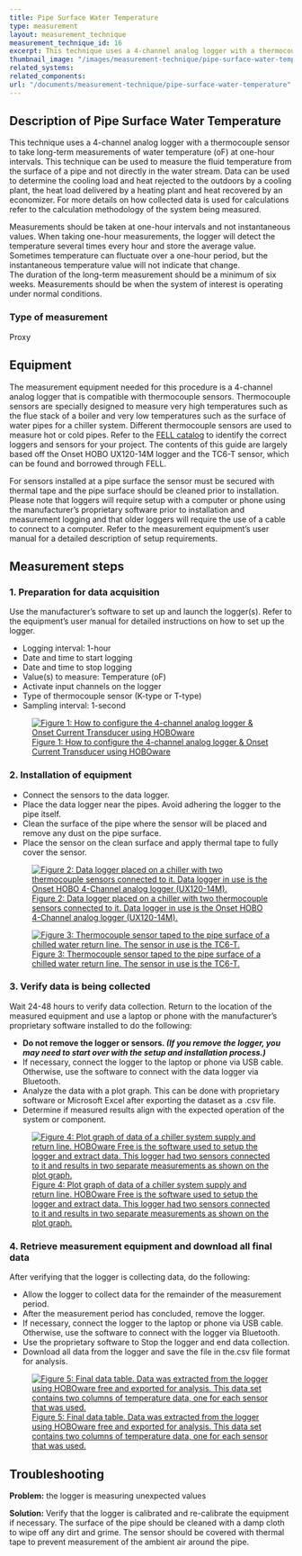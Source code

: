 ```yaml
---
title: Pipe Surface Water Temperature
type: measurement
layout: measurement_technique
measurement_technique_id: 16
excerpt: This technique uses a 4-channel analog logger with a thermocouple sensor to take long-term measurements of water temperature (oF) at one-hour intervals.
thumbnail_image: "/images/measurement-technique/pipe-surface-water-temperature/2024_0410_pipe surface water temperature MT_thumbnail.jpeg"
related_systems:
related_components: 
url: "/documents/measurement-technique/pipe-surface-water-temperature"
---
```


## Description of Pipe Surface Water Temperature

This technique uses a 4-channel analog logger with a thermocouple sensor to take long-term measurements of water temperature (oF) at one-hour intervals. This technique can be used to measure the fluid temperature from the surface of a pipe and not directly in the water stream. Data can be used to determine the cooling load and heat rejected to the outdoors by a cooling plant, the heat load delivered by a heating plant and heat recovered by an economizer. For more details on how collected data is used for calculations refer to the calculation methodology of the system being measured. 

Measurements should be taken at one-hour intervals and not instantaneous values. When taking one-hour measurements, the logger will detect the temperature several times every hour and store the average value. Sometimes temperature can fluctuate over a one-hour period, but the instantaneous temperature value will not indicate that change.  
The duration of the long-term measurement should be a minimum of six weeks. Measurements should be when the system of interest is operating under normal conditions. 

### Type of measurement 

Proxy 

## Equipment 
The measurement equipment needed for this procedure is a 4-channel analog logger that is compatible with thermocouple sensors. Thermocouple sensors are specially designed to measure very high temperatures such as the flue stack of a boiler and very low temperatures such as the surface of water pipes for a chiller system. Different thermocouple sensors are used to measure hot or cold pipes. Refer to the [FELL catalog](https://nycenergytools.com/equipment/) to identify the correct loggers and sensors for your project. The contents of this guide are largely based off the Onset HOBO UX120-14M logger and the TC6-T sensor, which can be found and borrowed through FELL. 
 
For sensors installed at a pipe surface the sensor must be secured with thermal tape and the pipe surface should be cleaned prior to installation. Please note that loggers will require setup with a computer or phone using the manufacturer’s proprietary software prior to installation and measurement logging and that older loggers will require the use of a cable to connect to a computer. Refer to the measurement equipment’s user manual for a detailed description of setup requirements.  

## Measurement steps 

### 1. Preparation for data acquisition 

Use the manufacturer’s software to set up and launch the logger(s). Refer to the equipment’s user manual for detailed instructions on how to set up the logger. 

<ul>
<li>Logging interval: 1-hour</li> 
<li>Date and time to start logging</li>
<li>Date and time to stop logging</li> 
<li>Value(s) to measure: Temperature (oF)</li> 
<li>Activate input channels on the logger</li> 
<li>Type of thermocouple sensor (K-type or T-type)</li>
<li>Sampling interval: 1-second</li>
</ul>

<a href="https://www.youtube.com/watch?v=fUjz0qj7GVM&list=PL-NERcBsKg4WejBFb8CkJGuDocttfgSqa">
<figure class="figure">
  <img src="/images/measurement-technique/pipe-surface-water-temperature/pipe surface water temperature figure 1.png" class="figure-img img-fluid rounded" alt="Figure 1: How to configure the 4-channel analog logger & Onset Current Transducer using HOBOware">
  <figcaption class="figure-caption text-left">Figure 1: How to configure the 4-channel analog logger & Onset Current Transducer using HOBOware</figcaption>
</figure>
</a>

### 2. Installation of equipment 

<ul>
<li>Connect the sensors to the data logger.</li>
<li>Place the data logger near the pipes. Avoid adhering the logger to the pipe itself.</li>
<li>Clean the surface of the pipe where the sensor will be placed and remove any dust on the pipe surface.</li> 
<li>Place the sensor on the clean surface and apply thermal tape to fully cover the sensor.</li>
</ul>

<a href="https://www.youtube.com/watch?v=FWgM0-VSlEQ&list=PL-NERcBsKg4WejBFb8CkJGuDocttfgSqa&index=2">
<figure class="figure">
  <img src="/images/measurement-technique/pipe-surface-water-temperature/pipe surface water temperature figure 2.png" class="figure-img img-fluid rounded" alt="Figure 2: Data logger placed on a chiller with two thermocouple sensors connected to it. Data logger in use is the Onset HOBO 4-Channel analog logger (UX120-14M).">
  <figcaption class="figure-caption text-left">Figure 2: Data logger placed on a chiller with two thermocouple sensors connected to it. Data logger in use is the Onset HOBO 4-Channel analog logger (UX120-14M).</figcaption>
</figure>
</a>

<a href="https://www.youtube.com/watch?v=MCP9YBEGtrE&list=PL-NERcBsKg4WejBFb8CkJGuDocttfgSqa&index=3">
<figure class="figure">
  <img src="/images/measurement-technique/pipe-surface-water-temperature/pipe surface water temperature figure 3.png" class="figure-img img-fluid rounded" alt="Figure 3: Thermocouple sensor taped to the pipe surface of a chilled water return line. The sensor in use is the TC6-T.">
  <figcaption class="figure-caption text-left">Figure 3: Thermocouple sensor taped to the pipe surface of a chilled water return line. The sensor in use is the TC6-T.</figcaption>
</figure>
</a>

### 3. Verify data is being collected 

Wait 24-48 hours to verify data collection. Return to the location of the measured equipment and use a laptop or phone with the manufacturer’s proprietary software installed to do the following: 

<ul>
<li><strong>Do not remove the logger or sensors. <i>(If you remove the logger, you may need to start over with the setup and installation process.) </i></strong></li>  
<li>If necessary, connect the logger to the laptop or phone via USB cable. Otherwise, use the software to connect with the data logger via Bluetooth.</li>  
<li>Analyze the data with a plot graph. This can be done with proprietary software or Microsoft Excel after exporting the dataset as a .csv file.</li> 
<li>Determine if measured results align with the expected operation of the system or component.</li> 
</ul>

<a href="https://www.youtube.com/watch?v=KyLO5ARQbuA&list=PL-NERcBsKg4WejBFb8CkJGuDocttfgSqa&index=4">
<figure class="figure">
  <img src="/images/measurement-technique/pipe-surface-water-temperature/pipe surface water temperature figure 4.png" class="figure-img img-fluid rounded" alt="Figure 4: Plot graph of data of a chiller system supply and return line. HOBOware Free is the software used to setup the logger and extract data. This logger had two sensors connected to it and results in two separate measurements as shown on the plot graph.">
  <figcaption class="figure-caption text-left">Figure 4: Plot graph of data of a chiller system supply and return line. HOBOware Free is the software used to setup the logger and extract data. This logger had two sensors connected to it and results in two separate measurements as shown on the plot graph.</figcaption>
</figure>
</a>

### 4. Retrieve measurement equipment and download all final data 

After verifying that the logger is collecting data, do the following:

<ul>
<li>Allow the logger to collect data for the remainder of the measurement period.</li> 
<li>After the measurement period has concluded, remove the logger.</li> 
<li>If necessary, connect the logger to the laptop or phone via USB cable. Otherwise, use the software to connect with the logger via Bluetooth.</li>  
<li>Use the proprietary software to Stop the logger and end data collection.</li>  
<li>Download all data from the logger and save the file in the.csv file format for analysis.</li> 
</ul>

<a href="https://www.youtube.com/watch?v=47hqmeOh5X4&list=PL-NERcBsKg4WejBFb8CkJGuDocttfgSqa&index=5">
<figure class="figure">
  <img src="/images/measurement-technique/pipe-surface-water-temperature/pipe surface water temperature figure 5.png" class="figure-img img-fluid rounded" alt="Figure 5: Final data table. Data was extracted from the logger using HOBOware free and exported for analysis. This data set contains two columns of temperature data, one for each sensor that was used.">
  <figcaption class="figure-caption text-left">Figure 5: Final data table. Data was extracted from the logger using HOBOware free and exported for analysis. This data set contains two columns of temperature data, one for each sensor that was used.</figcaption>
</figure>
</a>

## Troubleshooting 

<strong>Problem:</strong> the logger is measuring unexpected values 

<div class="alert alert-warning" role="alert">
<strong>Solution:</strong> Verify that the logger is calibrated and re-calibrate the equipment if necessary. The surface of the pipe should be cleaned with a damp cloth to wipe off any dirt and grime. The sensor should be covered with thermal tape to prevent measurement of the ambient air around the pipe.
</div>
